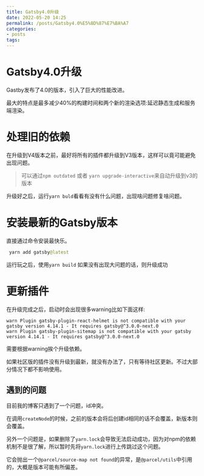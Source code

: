```yaml
---
title: Gatsby4.0升级
date: 2022-05-20 14:25
permalink: /posts/Gatsby4.0%E5%8D%87%E7%BA%A7
categories:
- posts
tags: 
---
```

# Gatsby4.0升级

Gastby发布了4.0的版本，引入了巨大的性能改进。

最大的特点是最多减少40%的构建时间和两个新的渲染选项:延迟静态生成和服务端渲染。

# 处理旧的依赖

在升级到V4版本之前，最好将所有的插件都升级到V3版本，这样可以竟可能避免出现问题。

> 可以通过`npm outdated` 或者 `yarn upgrade-interactive`来自动升级到v3的版本

升级好之后，运行`yarn buld`看看有没有什么问题，出现啥问题修复啥问题。

# 安装最新的Gatsby版本

直接通过命令安装最快乐。

```java
 yarn add gatsby@latest
```

运行玩之后，使用`yarn build` 如果没有出现大问题的话，则升级成功

# 更新插件

在升级完成之后，启动时会出现很多warning比如下面这样:

```shell
warn Plugin gatsby-plugin-react-helmet is not compatible with your gatsby version 4.14.1 - It requires gatsby@^3.0.0-next.0
warn Plugin gatsby-plugin-sitemap is not compatible with your gatsby version 4.14.1 - It requires gatsby@^3.0.0-next.0
```

需要根据warning挨个升级依赖。

如果社区版的插件没有升级到最新，就没有办法了，只有等待社区更新。不过大部分情况下都不影响使用。

## 遇到的问题

目前我的博客只遇到了一个问题，id冲突。

在调用`createNode`的时候，之前的版本会将后创建id相同的话不会覆盖，新版本则会覆盖。

另外一个问题是，如果删除了`yarn.lock`会导致无法启动成功，因为对npm的依赖机制不是很了解，所以暂时先将`yarn.lock`进行上传跳过这个问题。

它会抛出一个`@parcel/source-map not found`的异常，是`@parcel/utils`中引用的，大概是版本可能有所偏差。
